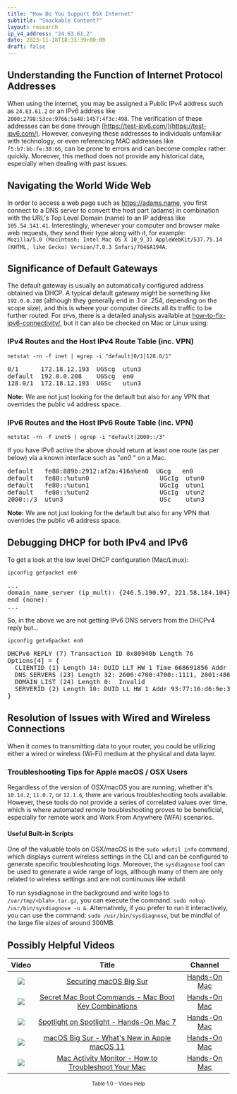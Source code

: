 ```yaml
---
title: "How Do You Support OSX Internet"
subtitle: "Snackable Content?"
layout: research
ip_v4_address: "24.63.61.2"
date: 2023-11-18T18:33:39+00:00
draft: false
---
```


## Understanding the Function of Internet Protocol Addresses

When using the internet, you may be assigned a Public IPv4 address such as ```24.63.61.2``` or an IPv6 address like ```2000:2798:53ce:9766:5a48:1457:4f3c:498```. The verification of these addresses can be done through [https://test-ipv6.com/](https://test-ipv6.com/). However, conveying these addresses to individuals unfamiliar with technology, or even referencing MAC addresses like ```f5:b7:bb:fe:38:66```, can be prone to errors and can become complex rather quickly. Moreover, this method does not provide any historical data, especially when dealing with past issues.
## Navigating the World Wide Web

In order to access a web page such as https://adams.name, you first connect to a DNS server to convert the host part (adams) in combination with the URL's Top Level Domain (name) to an IP address like ```105.54.141.41```. Interestingly, whenever your computer and browser make web requests, they send their type along with it, for example: <br>```Mozilla/5.0 (Macintosh; Intel Mac OS X 10_9_3) AppleWebKit/537.75.14 (KHTML, like Gecko) Version/7.0.3 Safari/7046A194A```.
## Significance of Default Gateways

The default gateway is usually an automatically configured address obtained via DHCP. A typical default gateway might be something like ```192.0.0.208``` (although they generally end in .1 or .254, depending on the scope size), and this is where your computer directs all its traffic to be further routed. For ```IPv6```, there is a detailed analysis available at [how-to-fix-ipv6-connectivity/](/blog/how-to-fix-ipv6-connectivity/), but it can also be checked on Mac or Linux using: <br>
### IPv4 Routes and the Host IPv4 Route Table (inc. VPN)
```netstat -rn -f inet | egrep -i "default|0/1|128.0/1"```

<pre>
0/1      172.18.12.193  UGScg  utun3
default  192.0.0.208    UGScg  en0
128.0/1  172.18.12.193  UGSc   utun3</pre>

**Note:** We are not just looking for the default but also for any VPN that overrides the public v4 address space.

### IPv6 Routes and the Host IPv6 Route Table (inc. VPN)
```netstat -rn -f inet6 | egrep -i "default|2000::/3"```

If you have IPv6 active the above should return at least one route (as per below) via a known interface such as "_en0_ " on a Mac. 

<pre>
default   fe80:889b:2912:af2a:416a%en0  UGcg   en0
default   fe80::%utun0                   UGcIg  utun0
default   fe80::%utun1                   UGcIg  utun1
default   fe80::%utun2                   UGcIg  utun2
2000::/3  utun3                          USc    utun3</pre>

**Note:** We are not just looking for the default but also for any VPN that overrides the public v6 address space.
<br>

## Debugging DHCP for both IPv4 and IPv6

To get a look at the low level DHCP configuration (Mac/Linux): 

```ipconfig getpacket en0```

<pre>
...
domain_name_server (ip_mult): {246.5.190.97, 221.58.184.104}
end (none):
...</pre>

So, in the above we are not getting IPv6 DNS servers from the DHCPv4 reply but...

```ipconfig getv6packet en0```

<pre>
DHCPv6 REPLY (7) Transaction ID 0x80940b Length 76
Options[4] = {
  CLIENTID (1) Length 14: DUID LLT HW 1 Time 668691856 Addr f5:b7:bb:fe:38:66
  DNS_SERVERS (23) Length 32: 2606:4700:4700::1111, 2001:4860:4860::8844
  DOMAIN_LIST (24) Length 0:  Invalid
  SERVERID (2) Length 10: DUID LL HW 1 Addr 93:77:16:d6:9e:38
}</pre>




## Resolution of Issues with Wired and Wireless Connections
When it comes to transmitting data to your router, you could be utilizing either a wired or wireless (Wi-Fi) medium at the physical and data layer.
### Troubleshooting Tips for Apple macOS / OSX Users
Regardless of the version of OSX/macOS you are running, whether it's ```10.14.2```, ```11.0.7```, or ```12.1.6```, there are various troubleshooting tools available. However, these tools do not provide a series of correlated values over time, which is where automated remote troubleshooting proves to be beneficial, especially for remote work and Work From Anywhere (WFA) scenarios.
#### Useful Built-in Scripts
One of the valuable tools on OSX/macOS is the ```sudo wdutil info``` command, which displays current wireless settings in the CLI and can be configured to generate specific troubleshooting logs. Moreover, the ```sysdiagnose``` tool can be used to generate a wide range of logs, although many of them are only related to wireless settings and are not continuous like wdutil.

To run sysdiagnose in the background and write logs to ```/var/tmp/<blah>.tar.gz```, you can execute the command: ```sudo nohup /usr/bin/sysdiagnose -u &```. Alternatively, if you prefer to run it interactively, you can use the command: ```sudo /usr/bin/sysdiagnose```, but be mindful of the large file sizes of around 300MB.
## Possibly Helpful Videos

<link href="/plugins/lity/css/lity.min.css" rel="stylesheet">
<script src="/plugins/lity/js/lity.min.js"></script>
<div class="table1-start"></div>

|Video | Title | Channel |
| :---: | :---: | :---: |
|<a href="https://www.youtube.com/watch?v=7KdhJimuhNw" data-lity><img src="https://i.ytimg.com/vi/7KdhJimuhNw/default.jpg" class="img-fluid"></a>|<a href="https://www.youtube.com/watch?v=7KdhJimuhNw" data-lity>Securing macOS Big Sur</a>|<a target="_blank" href="https://www.youtube.com/channel/UCg43DP8MdHVcl4rFK_delBg" >Hands-On Mac</a>|
|<a href="https://www.youtube.com/watch?v=VwNYWAxHCgM" data-lity><img src="https://i.ytimg.com/vi/VwNYWAxHCgM/default.jpg" class="img-fluid"></a>|<a href="https://www.youtube.com/watch?v=VwNYWAxHCgM" data-lity>Secret Mac Boot Commands - Mac Boot Key Combinations</a>|<a target="_blank" href="https://www.youtube.com/channel/UCg43DP8MdHVcl4rFK_delBg" >Hands-On Mac</a>|
|<a href="https://www.youtube.com/watch?v=RslZ4W1EPqk" data-lity><img src="https://i.ytimg.com/vi/RslZ4W1EPqk/default.jpg" class="img-fluid"></a>|<a href="https://www.youtube.com/watch?v=RslZ4W1EPqk" data-lity>Spotlight on Spotlight - Hands-On Mac 7</a>|<a target="_blank" href="https://www.youtube.com/channel/UCg43DP8MdHVcl4rFK_delBg" >Hands-On Mac</a>|
|<a href="https://www.youtube.com/watch?v=JMKi6o9kaZI" data-lity><img src="https://i.ytimg.com/vi/JMKi6o9kaZI/default.jpg" class="img-fluid"></a>|<a href="https://www.youtube.com/watch?v=JMKi6o9kaZI" data-lity>macOS Big Sur - What&#39;s New in Apple macOS 11</a>|<a target="_blank" href="https://www.youtube.com/channel/UCg43DP8MdHVcl4rFK_delBg" >Hands-On Mac</a>|
|<a href="https://www.youtube.com/watch?v=TWzWd_DiaJ0" data-lity><img src="https://i.ytimg.com/vi/TWzWd_DiaJ0/default.jpg" class="img-fluid"></a>|<a href="https://www.youtube.com/watch?v=TWzWd_DiaJ0" data-lity>Mac Activity Monitor - How to Troubleshoot Your Mac</a>|<a target="_blank" href="https://www.youtube.com/channel/UCg43DP8MdHVcl4rFK_delBg" >Hands-On Mac</a>|

<center><small>Table 1.0 - Video Help</small></center>
 <br>
<div class="table1-end"></div>
<script type="text/javascript">
(function() {
    $('div.table1-start').nextUntil('div.table1-end', 'table').addClass('table thead-dark table-striped table-responsive rounded').attr('id', 't1');
    $('#t1').find('thead').addClass('thead-dark');
})();
</script>
